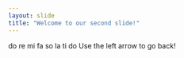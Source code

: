 ```yaml
---
layout: slide
title: "Welcome to our second slide!"
---
```

do re mi fa so la ti do
Use the left arrow to go back!
